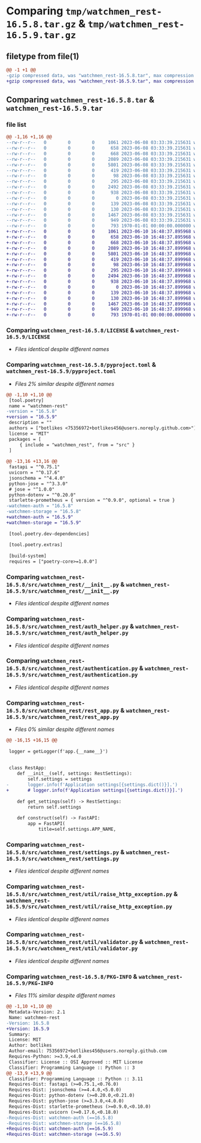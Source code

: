 # Comparing `tmp/watchmen_rest-16.5.8.tar.gz` & `tmp/watchmen_rest-16.5.9.tar.gz`

## filetype from file(1)

```diff
@@ -1 +1 @@
-gzip compressed data, was "watchmen_rest-16.5.8.tar", max compression
+gzip compressed data, was "watchmen_rest-16.5.9.tar", max compression
```

## Comparing `watchmen_rest-16.5.8.tar` & `watchmen_rest-16.5.9.tar`

### file list

```diff
@@ -1,16 +1,16 @@
--rw-r--r--   0        0        0     1061 2023-06-08 03:33:39.215631 watchmen_rest-16.5.8/LICENSE
--rw-r--r--   0        0        0      658 2023-06-08 03:33:39.215631 watchmen_rest-16.5.8/pyproject.toml
--rw-r--r--   0        0        0      668 2023-06-08 03:33:39.215631 watchmen_rest-16.5.8/src/watchmen_rest/__init__.py
--rw-r--r--   0        0        0     2089 2023-06-08 03:33:39.215631 watchmen_rest-16.5.8/src/watchmen_rest/auth_helper.py
--rw-r--r--   0        0        0     5801 2023-06-08 03:33:39.215631 watchmen_rest-16.5.8/src/watchmen_rest/authentication.py
--rw-r--r--   0        0        0      419 2023-06-08 03:33:39.215631 watchmen_rest-16.5.8/src/watchmen_rest/cors.py
--rw-r--r--   0        0        0       98 2023-06-08 03:33:39.215631 watchmen_rest-16.5.8/src/watchmen_rest/exceptions.py
--rw-r--r--   0        0        0      295 2023-06-08 03:33:39.215631 watchmen_rest-16.5.8/src/watchmen_rest/prometheus.py
--rw-r--r--   0        0        0     2492 2023-06-08 03:33:39.215631 watchmen_rest-16.5.8/src/watchmen_rest/rest_app.py
--rw-r--r--   0        0        0      938 2023-06-08 03:33:39.215631 watchmen_rest-16.5.8/src/watchmen_rest/settings.py
--rw-r--r--   0        0        0        0 2023-06-08 03:33:39.215631 watchmen_rest-16.5.8/src/watchmen_rest/system/__init__.py
--rw-r--r--   0        0        0      139 2023-06-08 03:33:39.215631 watchmen_rest-16.5.8/src/watchmen_rest/system/health_router.py
--rw-r--r--   0        0        0      130 2023-06-08 03:33:39.215631 watchmen_rest-16.5.8/src/watchmen_rest/util/__init__.py
--rw-r--r--   0        0        0     1467 2023-06-08 03:33:39.215631 watchmen_rest-16.5.8/src/watchmen_rest/util/raise_http_exception.py
--rw-r--r--   0        0        0      949 2023-06-08 03:33:39.215631 watchmen_rest-16.5.8/src/watchmen_rest/util/validator.py
--rw-r--r--   0        0        0      793 1970-01-01 00:00:00.000000 watchmen_rest-16.5.8/PKG-INFO
+-rw-r--r--   0        0        0     1061 2023-06-10 16:48:37.895968 watchmen_rest-16.5.9/LICENSE
+-rw-r--r--   0        0        0      658 2023-06-10 16:48:37.895968 watchmen_rest-16.5.9/pyproject.toml
+-rw-r--r--   0        0        0      668 2023-06-10 16:48:37.895968 watchmen_rest-16.5.9/src/watchmen_rest/__init__.py
+-rw-r--r--   0        0        0     2089 2023-06-10 16:48:37.899968 watchmen_rest-16.5.9/src/watchmen_rest/auth_helper.py
+-rw-r--r--   0        0        0     5801 2023-06-10 16:48:37.899968 watchmen_rest-16.5.9/src/watchmen_rest/authentication.py
+-rw-r--r--   0        0        0      419 2023-06-10 16:48:37.899968 watchmen_rest-16.5.9/src/watchmen_rest/cors.py
+-rw-r--r--   0        0        0       98 2023-06-10 16:48:37.899968 watchmen_rest-16.5.9/src/watchmen_rest/exceptions.py
+-rw-r--r--   0        0        0      295 2023-06-10 16:48:37.899968 watchmen_rest-16.5.9/src/watchmen_rest/prometheus.py
+-rw-r--r--   0        0        0     2494 2023-06-10 16:48:37.899968 watchmen_rest-16.5.9/src/watchmen_rest/rest_app.py
+-rw-r--r--   0        0        0      938 2023-06-10 16:48:37.899968 watchmen_rest-16.5.9/src/watchmen_rest/settings.py
+-rw-r--r--   0        0        0        0 2023-06-10 16:48:37.899968 watchmen_rest-16.5.9/src/watchmen_rest/system/__init__.py
+-rw-r--r--   0        0        0      139 2023-06-10 16:48:37.899968 watchmen_rest-16.5.9/src/watchmen_rest/system/health_router.py
+-rw-r--r--   0        0        0      130 2023-06-10 16:48:37.899968 watchmen_rest-16.5.9/src/watchmen_rest/util/__init__.py
+-rw-r--r--   0        0        0     1467 2023-06-10 16:48:37.899968 watchmen_rest-16.5.9/src/watchmen_rest/util/raise_http_exception.py
+-rw-r--r--   0        0        0      949 2023-06-10 16:48:37.899968 watchmen_rest-16.5.9/src/watchmen_rest/util/validator.py
+-rw-r--r--   0        0        0      793 1970-01-01 00:00:00.000000 watchmen_rest-16.5.9/PKG-INFO
```

### Comparing `watchmen_rest-16.5.8/LICENSE` & `watchmen_rest-16.5.9/LICENSE`

 * *Files identical despite different names*

### Comparing `watchmen_rest-16.5.8/pyproject.toml` & `watchmen_rest-16.5.9/pyproject.toml`

 * *Files 2% similar despite different names*

```diff
@@ -1,10 +1,10 @@
 [tool.poetry]
 name = "watchmen-rest"
-version = "16.5.8"
+version = "16.5.9"
 description = ""
 authors = ["botlikes <75356972+botlikes456@users.noreply.github.com>"]
 license = "MIT"
 packages = [
     { include = "watchmen_rest", from = "src" }
 ]
 
@@ -13,16 +13,16 @@
 fastapi = "^0.75.1"
 uvicorn = "^0.17.6"
 jsonschema = "^4.4.0"
 python-jose = "^3.3.0"
 # jose = "^1.0.0"
 python-dotenv = "^0.20.0"
 starlette-prometheus = { version = "^0.9.0", optional = true }
-watchmen-auth = "16.5.8"
-watchmen-storage = "16.5.8"
+watchmen-auth = "16.5.9"
+watchmen-storage = "16.5.9"
 
 [tool.poetry.dev-dependencies]
 
 [tool.poetry.extras]
 
 [build-system]
 requires = ["poetry-core>=1.0.0"]
```

### Comparing `watchmen_rest-16.5.8/src/watchmen_rest/__init__.py` & `watchmen_rest-16.5.9/src/watchmen_rest/__init__.py`

 * *Files identical despite different names*

### Comparing `watchmen_rest-16.5.8/src/watchmen_rest/auth_helper.py` & `watchmen_rest-16.5.9/src/watchmen_rest/auth_helper.py`

 * *Files identical despite different names*

### Comparing `watchmen_rest-16.5.8/src/watchmen_rest/authentication.py` & `watchmen_rest-16.5.9/src/watchmen_rest/authentication.py`

 * *Files identical despite different names*

### Comparing `watchmen_rest-16.5.8/src/watchmen_rest/rest_app.py` & `watchmen_rest-16.5.9/src/watchmen_rest/rest_app.py`

 * *Files 0% similar despite different names*

```diff
@@ -16,15 +16,15 @@
 
 logger = getLogger(f'app.{__name__}')
 
 
 class RestApp:
 	def __init__(self, settings: RestSettings):
 		self.settings = settings
-		logger.info(f'Application settings[{settings.dict()}].')
+		# logger.info(f'Application settings[{settings.dict()}].')
 
 	def get_settings(self) -> RestSettings:
 		return self.settings
 
 	def construct(self) -> FastAPI:
 		app = FastAPI(
 			title=self.settings.APP_NAME,
```

### Comparing `watchmen_rest-16.5.8/src/watchmen_rest/settings.py` & `watchmen_rest-16.5.9/src/watchmen_rest/settings.py`

 * *Files identical despite different names*

### Comparing `watchmen_rest-16.5.8/src/watchmen_rest/util/raise_http_exception.py` & `watchmen_rest-16.5.9/src/watchmen_rest/util/raise_http_exception.py`

 * *Files identical despite different names*

### Comparing `watchmen_rest-16.5.8/src/watchmen_rest/util/validator.py` & `watchmen_rest-16.5.9/src/watchmen_rest/util/validator.py`

 * *Files identical despite different names*

### Comparing `watchmen_rest-16.5.8/PKG-INFO` & `watchmen_rest-16.5.9/PKG-INFO`

 * *Files 11% similar despite different names*

```diff
@@ -1,10 +1,10 @@
 Metadata-Version: 2.1
 Name: watchmen-rest
-Version: 16.5.8
+Version: 16.5.9
 Summary: 
 License: MIT
 Author: botlikes
 Author-email: 75356972+botlikes456@users.noreply.github.com
 Requires-Python: >=3.9,<4.0
 Classifier: License :: OSI Approved :: MIT License
 Classifier: Programming Language :: Python :: 3
@@ -13,9 +13,9 @@
 Classifier: Programming Language :: Python :: 3.11
 Requires-Dist: fastapi (>=0.75.1,<0.76.0)
 Requires-Dist: jsonschema (>=4.4.0,<5.0.0)
 Requires-Dist: python-dotenv (>=0.20.0,<0.21.0)
 Requires-Dist: python-jose (>=3.3.0,<4.0.0)
 Requires-Dist: starlette-prometheus (>=0.9.0,<0.10.0)
 Requires-Dist: uvicorn (>=0.17.6,<0.18.0)
-Requires-Dist: watchmen-auth (==16.5.8)
-Requires-Dist: watchmen-storage (==16.5.8)
+Requires-Dist: watchmen-auth (==16.5.9)
+Requires-Dist: watchmen-storage (==16.5.9)
```

